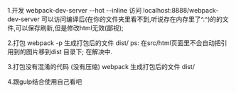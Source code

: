 1.开发
webpack-dev-server --hot --inline
访问 localhost:8888/webpack-dev-server 可以访问编译后(在你的文件夹里看不到,听说存在内存里了^.^)的的文件,可以保存刷新,但是修改html无效(鄙视);

2.打包
webpack -p 生成打包后的文件 dist/
ps: 在src/html页面里不会自动把<img/>引用到的图片移到dist 目录下; 在解决中.

3.打包没有混淆的代码 (没有压缩)
webpack 生成打包后的文件 dist/



4.跟gulp结合使用自己看吧
